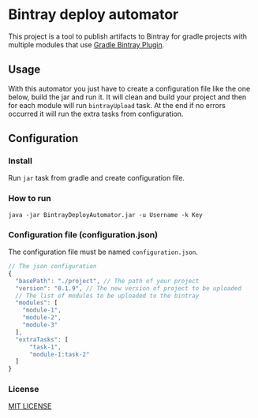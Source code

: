 Bintray deploy automator
===============
This project is a tool to publish artifacts to Bintray for gradle projects with multiple modules that use [Gradle Bintray Plugin](https://github.com/bintray/gradle-bintray-plugin).

Usage
-----
With this automator you just have to create a configuration file like the one below, build the jar and run it. It will clean and build your project and then for each module will run `bintrayUpload` task.
At the end if no errors occurred it will run the extra tasks from configuration.

Configuration
-------------
### Install
Run `jar` task from gradle and create configuration file.

### How to run
`java -jar BintrayDeployAutomator.jar -u Username -k Key`

### Configuration file (configuration.json)
The configuration file must be named `configuration.json`.
```js
// The json configuration
{
  "basePath": "./project", // The path of your project
  "version": "0.1.9", // The new version of project to be uploaded
  // The list of modules to be uploaded to the bintray
  "modules": [
    "module-1",
    "module-2",
    "module-3"
  ],
  "extraTasks": [
      "task-1",
      "module-1:task-2"
  ]
}
```
### License
[MIT LICENSE](LICENSE.md)
